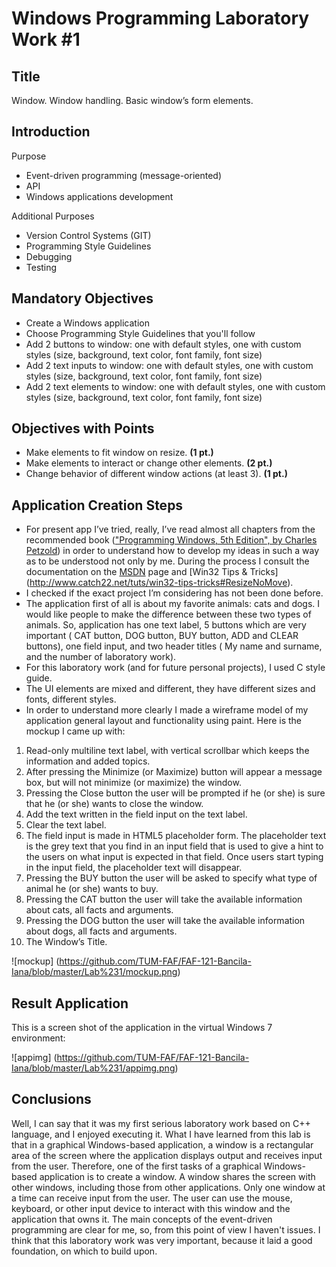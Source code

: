 Windows Programming Laboratory Work #1
======================================

Title
-----
Window. Window handling. Basic window’s form elements.

Introduction
------------
Purpose
*	Event-driven programming (message-oriented)
*	API
*	Windows applications development

Additional Purposes
*	Version Control Systems (GIT)
*	Programming Style Guidelines
*	Debugging
*	Testing

Mandatory Objectives
--------------------
*	Create a Windows application
*	Choose Programming Style Guidelines that you'll follow
*	Add 2 buttons to window: one with default styles, one with custom styles (size, background, text color, font family, font size)
*	Add 2 text inputs to window: one with default styles, one with custom styles (size, background, text color, font family, font size)
*	Add 2 text elements to window: one with default styles, one with custom styles (size, background, text color, font family, font size)

Objectives with Points
----------------------
*	Make elements to fit window on resize. **(1 pt.)**
*	Make elements to interact or change other elements. **(2 pt.)**
*	Change behavior of different window actions (at least 3). **(1 pt.)**

Application Creation Steps
--------------------------
*	For present app I’ve tried, really, I’ve read almost all chapters from the recommended book (["Programming Windows, 5th Edition", by Charles Petzold](http://www.charlespetzold.com/pw5/)) in order to understand how to develop my ideas in such a way as to be understood not only by me. During the process I consult the documentation on the [MSDN](http://msdn.microsoft.com) page and [Win32 Tips & Tricks] (http://www.catch22.net/tuts/win32-tips-tricks#ResizeNoMove).
*	I checked if the exact project I’m considering has not been done before.
*	The application first of all is about my favorite animals: cats and dogs. I would like people to make the difference between these two types of animals. So, application has one text label, 5 buttons which are very important ( CAT button, DOG button, BUY button, ADD and CLEAR buttons), one field input, and two header titles ( My name and surname, and the number of laboratory work).
*	For this laboratory work (and for future personal projects), I used C style guide.
*	The UI elements are mixed and different, they have different sizes and fonts, different styles.
*	In order to understand more clearly I made a wireframe model of my application general layout and functionality using paint. Here is the mockup I came up with:

1.	Read-only multiline text label, with vertical scrollbar which keeps the information and added topics.
2.	After pressing the Minimize (or Maximize) button will appear a message box, but will not minimize (or maximize) the window.
3.	Pressing the Close button the user will be prompted if he (or she) is sure that he (or she) wants to close the window.
4.	Add the text written in the field input on the text label.
5.	Clear the text label.
6.	The field input is made in HTML5 placeholder form. The placeholder text is the grey text that you find in an input field that is used to give a hint to the users on what input is expected in that field. Once users start typing in the input field, the placeholder text will disappear.
7.	Pressing the BUY button the user will be asked to specify what type of animal he (or she) wants to buy.
8.	Pressing the CAT button the user will take the available information about cats, all facts and arguments.
9.	Pressing the DOG button the user will take the available information about dogs, all facts and arguments.
10.	The Window’s Title.

![mockup] (https://github.com/TUM-FAF/FAF-121-Bancila-Iana/blob/master/Lab%231/mockup.png)

Result Application
------------------
This is a screen shot of the application in the virtual Windows 7 environment:

![appimg] (https://github.com/TUM-FAF/FAF-121-Bancila-Iana/blob/master/Lab%231/appimg.png)

Conclusions
-----------
   Well, I can say that it was my first serious laboratory work based on C++ language, and I enjoyed executing it. What I have learned from this lab is that in a graphical Windows-based application, a window is a rectangular area of the screen where the application displays output and receives input from the user. Therefore, one of the first tasks of a graphical Windows-based application is to create a window. A window shares the screen with other windows, including those from other applications. Only one window at a time can receive input from the user. The user can use the mouse, keyboard, or other input device to interact with this window and the application that owns it.
   The main concepts of the event-driven programming are clear for me, so, from this point of view I haven't issues.
   I think that this laboratory work was very important, because it laid a good foundation, on which to build upon. 



